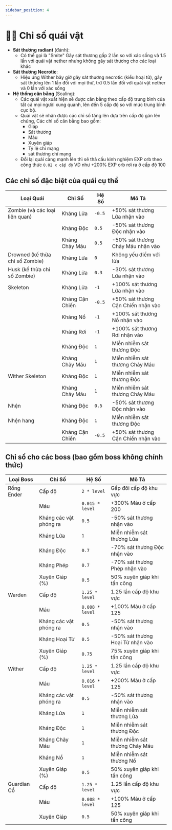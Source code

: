 ```yaml
---
sidebar_position: 4
---
```


# 🧟‍♂️ Chỉ số quái vật
- **Sát thương radiant** (đánh): 
    + Có thể gọi là "Smite" Gây sát thương gấp 2 lần so với xác sống và 1.5 lần với quái vật nether nhưng không gây sát thương cho các loại khác
- **Sát thương Necrotic**: 
    + Hiệu ứng Wither bây giờ gây sát thương necrotic (kiểu hoại tử), gây sát thương lên 1 lần đối với mọi thứ, trừ 0.5 lần đối với quái vật nether và 0 lần với xác sống
- **Hệ thống cân bằng** (Scaling):
    + Các quái vật xuất hiện sẽ được cân bằng theo cấp độ trung bình của tất cả mọi người xung quanh, lên đến 5 cấp độ so với mức trung bình cục bộ. 
    + Quái vật sẽ nhận được các chỉ số tăng lên dựa trên cấp độ gán lên chúng, Các chỉ số cân bằng bao gồm:
        + Giáp
        + Sát thương
        + Máu
        + Xuyên giáp
        + Tỷ lệ chí mạng
        + sát thương chí mạng
    + Đổi lại quái càng mạnh lên thì sẽ thả cầu kinh nghiệm EXP orb theo công thức `0.02 x cấp độ` VD như +200% EXP orb rơi ra ở cấp độ 100

## Các chỉ số đặc biệt của quái cụ thể
| Loại Quái | Chỉ Số | Hệ Số | Mô Tả |
| --- | --- | --- | --- |
| Zombie (và các loại liên quan) | Kháng Lửa | `-0.5` | +50% sát thương Lửa nhận vào |
| | Kháng Độc | `0.5` | -50% sát thương Độc nhận vào |
| | Kháng Chảy Máu | `0.5` | -50% sát thương Chảy Máu nhận vào |
| Drowned (kế thừa chỉ số Zombie) | Kháng Lửa | `0` | Không yếu điểm với lửa |
| Husk (kế thừa chỉ số Zombie) | Kháng Lửa | `0.3` | -30% sát thương Lửa nhận vào |
| Skeleton | Kháng Lửa | `-1` | +100% sát thương Lửa nhận vào |
| | Kháng Cận Chiến | `-0.5` | +50% sát thương Cận Chiến nhận vào |
| | Kháng Nổ | `-1` | +100% sát thương Nổ nhận vào |
| | Kháng Rơi | `-1` | +100% sát thương Rơi nhận vào |
| | Kháng Độc | `1` | Miễn nhiễm sát thương Độc |
| | Kháng Chảy Máu | `1` | Miễn nhiễm sát thương Chảy Máu |
| Wither Skeleton | Kháng Độc | `1` | Miễn nhiễm sát thương Độc |
| | Kháng Chảy Máu | `1` | Miễn nhiễm sát thương Chảy Máu |
| Nhện | Kháng Độc | `0.5` | -50% sát thương Độc nhận vào |
| Nhện hang | Kháng Độc | `1` | Miễn nhiễm sát thương Độc |
| | Kháng Cận Chiến | `-0.5` | +50% sát thương Cận Chiến nhận vào |

## Chỉ số cho các boss (bao gồm boss không chính thức)
| Loại Boss | Chỉ Số | Hệ Số | Mô Tả |
| --- | --- | --- | --- |
| Rồng Ender | Cấp độ | `2 * level` | Gấp đôi cấp độ khu vực |
| | Máu | `0.015 * level` | +300% Máu ở cấp 200 |
| | Kháng các vật phóng ra | `0.5` | -50% sát thương nhận vào |
| | Kháng Lửa | `1` | Miễn nhiễm sát thương Lửa |
| | Kháng Độc | `0.7` | -70% sát thương Độc nhận vào |
| | Kháng Phép | `0.7` | -70% sát thương Phép nhận vào |
| | Xuyên Giáp (%) | `0.5` | 50% xuyên giáp khi tấn công |
| Warden | Cấp độ | `1.25 * level` | 1.25 lần cấp độ khu vực |
| | Máu | `0.008 * level` | +100% Máu ở cấp 125 |
| | Kháng các vật phóng ra | `0.5` | -50% sát thương nhận vào |
| | Kháng Hoại Tử | `0.5` | -50% sát thương Hoại Tử nhận vào |
| | Xuyên Giáp (%) | `0.75` | 75% xuyên giáp khi tấn công |
| Wither | Cấp độ | `1.25 * level` | 1.25 lần cấp độ khu vực |
| | Máu | `0.016 * level` | +200% Máu ở cấp 125 |
| | Kháng các vật phóng ra | `0.5` | -50% sát thương nhận vào |
| | Kháng Lửa | `1` | Miễn nhiễm sát thương Lửa |
| | Kháng Độc | `1` | Miễn nhiễm sát thương Độc |
| | Kháng Chảy Máu | `1` | Miễn nhiễm sát thương Chảy Máu |
| | Kháng Nổ | `1` | Miễn nhiễm sát thương Nổ |
| | Xuyên Giáp (%) | `0.5` | 50% xuyên giáp khi tấn công |
| Guardian Cổ | Cấp độ | `1.25 * level` | 1.25 lần cấp độ khu vực |
| | Máu | `0.008 * level` | +100% Máu ở cấp 125 |
| | Xuyên Giáp | `0.5` | 50% xuyên giáp khi tấn công |